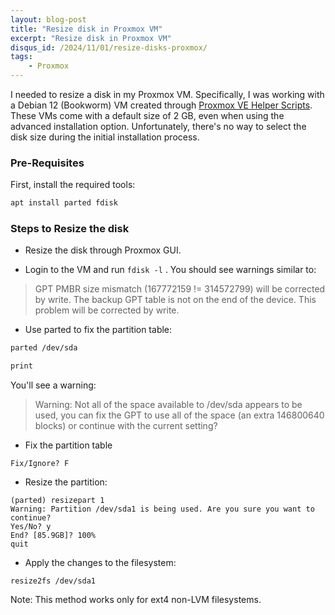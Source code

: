 ```yaml
---
layout: blog-post
title: "Resize disk in Proxmox VM"
excerpt: "Resize disk in Proxmox VM"
disqus_id: /2024/11/01/resize-disks-proxmox/
tags:
    - Proxmox
---
```


I needed to resize a disk in my Proxmox VM. Specifically, I was working with a Debian 12 (Bookworm) VM created through [Proxmox VE Helper Scripts](https://tteck.github.io/Proxmox/#debian-12-vm). These VMs come with a default size of 2 GB, even when using the advanced installation option. Unfortunately, there's no way to select the disk size during the initial installation process.


### Pre-Requisites
First, install the required tools:

```bash
apt install parted fdisk
```

### Steps to Resize the disk
* Resize the disk through Proxmox GUI.

* Login to the VM and run `fdisk -l` . You should see warnings similar to:

> GPT PMBR size mismatch (167772159 != 314572799) will be corrected by write.
> The backup GPT table is not on the end of the device. This problem will be corrected by write.

* Use parted to fix the partition table:

```bash
parted /dev/sda

print
```

You'll see a warning:


> Warning: Not all of the space available to /dev/sda appears to be used, you can fix the GPT to use all of the space (an extra 146800640 blocks) or continue with the current setting?

* Fix the partition table

```
Fix/Ignore? F
```

* Resize the partition:

```
(parted) resizepart 1
Warning: Partition /dev/sda1 is being used. Are you sure you want to continue?
Yes/No? y
End? [85.9GB]? 100%
quit
```

* Apply the changes to the filesystem:

```
resize2fs /dev/sda1
```

Note: This method works only for ext4 non-LVM filesystems.


